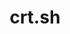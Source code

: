 ---
title: "crt.sh"
description: "Certificate Transparency search tool that allows searching and monitoring SSL/TLS certificates for domains."
platforms: ["web"]
categories: ["OSINT", "Web", "Crypto"]
tags: ["certificate-transparency", "subdomain-enumeration", "ssl-certificates", "reconnaissance", "passive-recon"]
website: "https://crt.sh/"
---